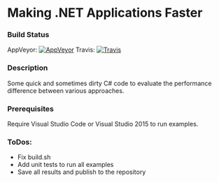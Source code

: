 Making .NET Applications Faster   
===============================
### Build Status
AppVeyor: [![AppVeyor](https://ci.appveyor.com/api/projects/status/t8t2l2x0d1qijxfk?svg=true)](https://ci.appveyor.com/project/IgorFesenko/makingdotnetapplicationsfaster)
Travis: [![Travis](https://travis-ci.org/Ky7m/MakingDotNETApplicationsFaster.svg?branch=master)](https://travis-ci.org/Ky7m/MakingDotNETApplicationsFaster)

### Description
Some quick and sometimes dirty C# code to evaluate the performance difference between various approaches.

### Prerequisites
Require Visual Studio Code or Visual Studio 2015 to run examples.

### ToDos:
*  Fix build.sh
*  Add unit tests to run all examples
*  Save all results and publish to the repository